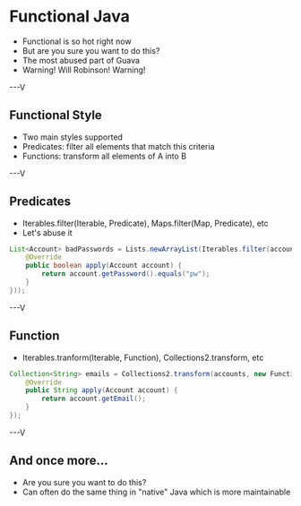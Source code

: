 # Functional Java

* Functional is so hot right now
* But are you sure you want to do this?
* The most abused part of Guava
* Warning! Will Robinson! Warning!

---V

## Functional Style

* Two main styles supported
* Predicates: filter all elements that match this criteria
* Functions: transform all elements of A into B


---V

## Predicates

* Iterables.filter(Iterable, Predicate), Maps.filter(Map, Predicate), etc
* Let's abuse it

```java
List<Account> badPasswords = Lists.newArrayList(Iterables.filter(accounts, new Predicate<Account>() {
    @Override
    public boolean apply(Account account) {
        return account.getPassword().equals("pw");
    }
}));
```

---V

## Function

* Iterables.tranform(Iterable, Function), Collections2.transform, etc

```java
Collection<String> emails = Collections2.transform(accounts, new Function<Account, String>() {
    @Override
    public String apply(Account account) {
        return account.getEmail();
    }
});
```

---V

## And once more...

* Are you sure you want to do this?
* Can often do the same thing in "native" Java which is more maintainable
 


